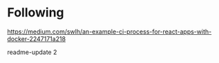 # Following

https://medium.com/swlh/an-example-ci-process-for-react-apps-with-docker-2247171a218

readme-update 2
